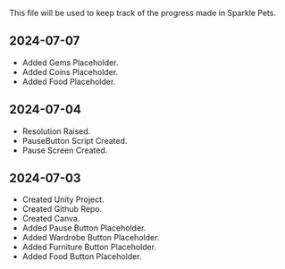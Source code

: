 This file will be used to keep track of the progress made in Sparkle Pets.

## 2024-07-07
* Added Gems Placeholder.
* Added Coins Placeholder.
* Added Food Placeholder.

## 2024-07-04
* Resolution Raised.
* PauseButton Script Created.
* Pause Screen Created.

## 2024-07-03
* Created Unity Project.
* Created Github Repo.
* Created Canva.
* Added Pause Button Placeholder.
* Added Wardrobe Button Placeholder.
* Added Furniture Button Placeholder.
* Added Food Button Placeholder.
